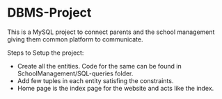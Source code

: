 # DBMS-Project
This is a MySQL project to connect parents and the school management giving them common platform to communicate.

Steps to Setup the project:
 - Create all the entities. Code for the same can be found in SchoolManagement/SQL-queries folder.
 - Add few tuples in each entity satisfing the constraints.
 - Home page is the index page for the website and acts like the index.
